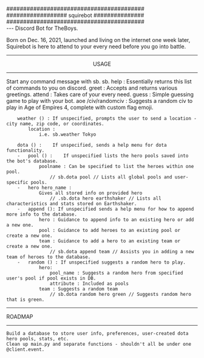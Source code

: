#########################################<br>
################## squirebot ###############<br>
#########################################<br>
--- Discord Bot for TheBoys. 

Born on Dec. 16, 2021, launched and living on the internet one week later,<br>
Squirebot is here to attend to your every need before you go into battle.

<hr><center>USAGE</center><hr>

Start any command message with sb.
    sb.
        help : 
            Essentially returns this list of commands to you on discord.
        greet : 
            Accepts and returns various greetings.
        attend : 
            Takes care of your every need.
        guess : 
            Simple guessing game to play with your bot.
        aoe /civ/randomciv :
            Suggests a random civ to play in Age of Empires 4, complete with custom flag emoji.

        weather () : If unspecified, prompts the user to send a location - city name, zip code, or coordinates.
            location : 
                i.e. sb.weather Tokyo
                
        dota () :    If unspecified, sends a help menu for dota functionality.
        -   pool () :    If unspecified lists the hero pools saved into the bot's database.
                poolname : Can be specified to list the heroes within one pool.
                    // sb.dota pool // Lists all global pools and user-specific pools.
        -   hero hero_name :  
                Gives all stored info on provided hero
                    // .sb.dota hero earthshaker // Lists all characteristics and stats stored on Earthshaker.
        -   append (): If unspecified sends a help menu for how to append more info to the database.
                hero : Guidance to append info to an existing hero or add a new one.
                pool : Guidance to add heroes to an existing pool or create a new one.
                team : Guidance to add a hero to an existing team or create a new one.
                    // sb.dota append team // Assists you in adding a new team of heroes to the database.
        -   random () : If unspecified suggests a random hero to play.
                hero: 
                    pool_name : Suggests a random hero from specified user's pool if pool exists in DB.
                    attribute : Included as pools 
                team : Suggests a random team
                    // sb.dota random hero green // Suggests random hero that is green.

<hr>ROADMAP<hr>

    Build a database to store user info, preferences, user-created dota hero pools, stats, etc.
    Clean up main.py and separate functions - shouldn't all be under one @client.event.